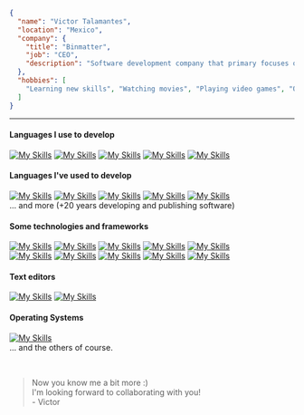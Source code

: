 ```json
{ 
  "name": "Victor Talamantes",
  "location": "Mexico",
  "company": {
    "title": "Binmatter",
    "job": "CEO",
    "description": "Software development company that primary focuses on mobile apps and video games"
  },
  "hobbies": [
    "Learning new skills", "Watching movies", "Playing video games", "Other"
  ]
}
```
---

#### Languages I use to develop
[![My Skills](https://skillicons.dev/icons?i=html)](https://en.wikipedia.org/wiki/HTML)
[![My Skills](https://skillicons.dev/icons?i=js)](https://en.wikipedia.org/wiki/JavaScript)
[![My Skills](https://skillicons.dev/icons?i=ts)](https://en.wikipedia.org/wiki/TypeScript)
[![My Skills](https://skillicons.dev/icons?i=cs)](https://en.wikipedia.org/wiki/C_Sharp_(programming_language))
[![My Skills](https://skillicons.dev/icons?i=bash)](https://en.wikipedia.org/wiki/Bash_(Unix_shell))


#### Languages I've used to develop
[![My Skills](https://skillicons.dev/icons?i=c)](https://en.wikipedia.org/wiki/C_(programming_language))
[![My Skills](https://skillicons.dev/icons?i=cpp)](https://en.wikipedia.org/wiki/C++)
[![My Skills](https://skillicons.dev/icons?i=java)](https://en.wikipedia.org/wiki/Java_(programming_language))
[![My Skills](https://skillicons.dev/icons?i=lua)](https://en.wikipedia.org/wiki/Lua_(programming_language))
[![My Skills](https://skillicons.dev/icons?i=php)](https://en.wikipedia.org/wiki/PHP)<br>
... and more (+20 years developing and publishing software)


#### Some technologies and frameworks
[![My Skills](https://skillicons.dev/icons?i=angular)](https://angular.io/)
[![My Skills](https://skillicons.dev/icons?i=docker)](https://www.docker.com/)
[![My Skills](https://skillicons.dev/icons?i=git)](https://git-scm.com/)
[![My Skills](https://skillicons.dev/icons?i=laravel)](https://laravel.com/)
[![My Skills](https://skillicons.dev/icons?i=mongodb)](https://www.mongodb.com/)<br>
[![My Skills](https://skillicons.dev/icons?i=mysql)](https://www.mysql.com/)
[![My Skills](https://skillicons.dev/icons?i=nginx)](https://www.nginx.com/)
[![My Skills](https://skillicons.dev/icons?i=nodejs)](https://nodejs.org/)
[![My Skills](https://skillicons.dev/icons?i=unity)](https://unity.com/)
[![My Skills](https://skillicons.dev/icons?i=webpack)](https://webpack.js.org/)


#### Text editors
[![My Skills](https://skillicons.dev/icons?i=neovim)](https://neovim.io)
[![My Skills](https://skillicons.dev/icons?i=vscode)](https://code.visualstudio.com)


#### Operating Systems
[![My Skills](https://skillicons.dev/icons?i=linux)](https://en.wikipedia.org/wiki/Linux) <br>
... and the others of course.

<br>

> Now you know me a bit more :) <br>
I'm looking forward to collaborating with you! <br>
\- Victor
